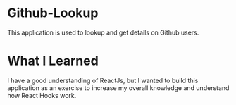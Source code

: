 # Github-Lookup
This application is used to lookup and get details on Github users. 

# What I Learned
I have a good understanding of ReactJs, but I wanted to build this application as an exercise to increase my overall knowledge and understand how React Hooks work. 
